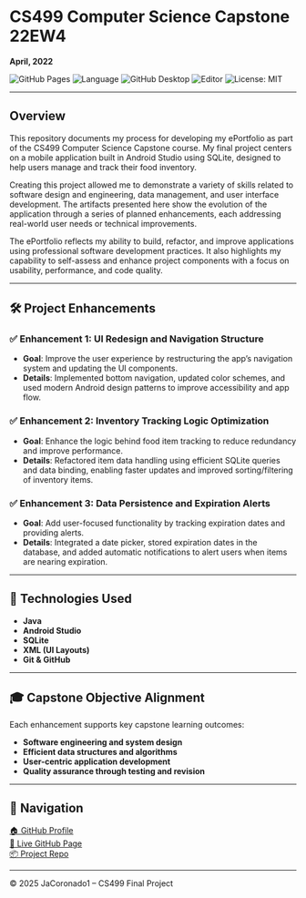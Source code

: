 # CS499 Computer Science Capstone 22EW4  
**April, 2022**

![GitHub Pages](https://img.shields.io/badge/page%20builder-GitHub%20Pages-orange)
![Language](https://img.shields.io/badge/language-Markdown%20%7C%20HTML-cyan)
![GitHub Desktop](https://img.shields.io/badge/collaboration%20tool-GitHub%20Desktop-purple)
![Editor](https://img.shields.io/badge/editor-Android%20Studio-blueviolet)
![License: MIT](https://img.shields.io/badge/license-MIT-brightgreen)

---

## Overview

This repository documents my process for developing my ePortfolio as part of the CS499 Computer Science Capstone course. My final project centers on a mobile application built in Android Studio using SQLite, designed to help users manage and track their food inventory. 

Creating this project allowed me to demonstrate a variety of skills related to software design and engineering, data management, and user interface development. The artifacts presented here show the evolution of the application through a series of planned enhancements, each addressing real-world user needs or technical improvements.

The ePortfolio reflects my ability to build, refactor, and improve applications using professional software development practices. It also highlights my capability to self-assess and enhance project components with a focus on usability, performance, and code quality.

---

## 🛠️ Project Enhancements

### ✅ Enhancement 1: UI Redesign and Navigation Structure
- **Goal**: Improve the user experience by restructuring the app’s navigation system and updating the UI components.
- **Details**: Implemented bottom navigation, updated color schemes, and used modern Android design patterns to improve accessibility and app flow.

### ✅ Enhancement 2: Inventory Tracking Logic Optimization
- **Goal**: Enhance the logic behind food item tracking to reduce redundancy and improve performance.
- **Details**: Refactored item data handling using efficient SQLite queries and data binding, enabling faster updates and improved sorting/filtering of inventory items.

### ✅ Enhancement 3: Data Persistence and Expiration Alerts
- **Goal**: Add user-focused functionality by tracking expiration dates and providing alerts.
- **Details**: Integrated a date picker, stored expiration dates in the database, and added automatic notifications to alert users when items are nearing expiration.

---

## 📁 Technologies Used

- **Java**
- **Android Studio**
- **SQLite**
- **XML (UI Layouts)**
- **Git & GitHub**

---

## 🎓 Capstone Objective Alignment

Each enhancement supports key capstone learning outcomes:
- **Software engineering and system design**
- **Efficient data structures and algorithms**
- **User-centric application development**
- **Quality assurance through testing and revision**

---

## 🔗 Navigation

[🏠 GitHub Profile](https://github.com/JaCoronado1)  
[🔗 Live GitHub Page](https://jacoronado1.github.io/CS499/)  
[📦 Project Repo](https://github.com/JaCoronado1/CS499)

---

© 2025 JaCoronado1 – CS499 Final Project
